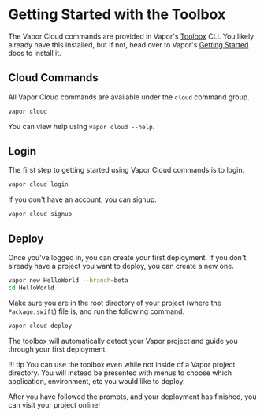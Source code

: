 # Getting Started with the Toolbox

The Vapor Cloud commands are provided in Vapor's [Toolbox](http://docs.vapor.codes/2.0/getting-started/toolbox/) CLI.
You likely already have this installed, but if not, head over to Vapor's [Getting Started](http://docs.vapor.codes/2.0/getting-started/toolbox/) docs to install it.

## Cloud Commands

All Vapor Cloud commands are available under the `cloud` command group.

```sh
vapor cloud
```

You can view help using `vapor cloud --help`.

## Login

The first step to getting started using Vapor Cloud commands is to login. 

```sh
vapor cloud login
```

If you don't have an account, you can signup.

```sh
vapor cloud signup
```

## Deploy

Once you've logged in, you can create your first deployment.
If you don't already have a project you want to deploy, you can create a new one.

```sh
vapor new HelloWorld --branch=beta
cd HelloWorld
```

Make sure you are in the root directory of your project (where the `Package.swift`) file is, and run
the following command.

```sh
vapor cloud deploy
```

The toolbox will automatically detect your Vapor project and guide you through your first deployment.

!!! tip
	You can use the toolbox even while not inside of a Vapor project directory. You will instead be presented with
	menus to choose which application, environment, etc you would like to deploy.

After you have followed the prompts, and your deployment has finished, you can visit your project online!
